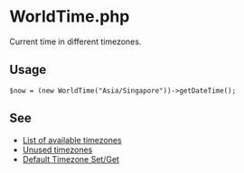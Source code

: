 # WorldTime.php

Current time in different timezones.


## Usage

	$now = (new WorldTime("Asia/Singapore"))->getDateTime();


## See

 * [List of available timezones](http://php.net/manual/en/timezones.php)
 * [Unused timezones](http://php.net/manual/en/timezones.others.php)
 * [Default Timezone Set/Get](http://php.net/manual/en/function.date-default-timezone-set.php)
